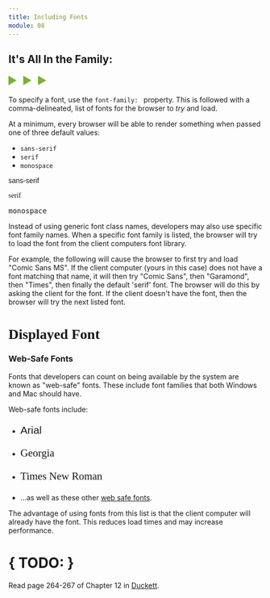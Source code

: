 ```yaml
---
title: Including Fonts
module: 08
---
```


## It's All In the Family:
<img src="./../../../img/arrow-divider.svg" style="width: 75px; border: none;" />

To specify a font, use the `font-family: ` property. This is followed with a comma-delineated, list of fonts for the browser to _try_ and load.

At a minimum, every browser will be able to render something when passed one of three default values:

- `sans-serif`
- `serif`
- `monospace`

<div class="pen-group">
  <p data-height="200" data-theme-id="30567" data-slug-hash="RLzBbm" data-default-tab="html,css" data-user="Media-Ed-Online" data-embed-version="2" data-pen-title="[Topic-08] Including Fonts, Pt. 1" class="codepen"></p>
  <script async src="https://production-assets.codepen.io/assets/embed/ei.js"></script>

  <div class="pen-result displayed_code_example_pen">
      <style>
          .p1 {
              font-family: sans-serif;
          }
          .p2 {
              font-family: serif;
          }
          .p3 {
              font-family: monospace;
          }
      </style>
      <p class="p1">sans-serif</p>
      <p class="p2">serif</p>
      <p class="p3">monospace</p>
  </div>
</div>

Instead of using generic font class names, developers may also use specific font family names. When a specific font family is listed, the browser will try to load the font from the client computers font library.

For example, the following will cause the browser to first try and load "Comic Sans MS". If the client computer (yours in this case) does not have a font matching that name, it will then try "Comic Sans", then "Garamond", then "Times", then finally the default 'serif' font. The browser will do this by asking the client for the font. If the client doesn't have the font, then the browser will try the next listed font.

<div class="pen-group">
  <p data-height="300" data-theme-id="30567" data-slug-hash="WZqKxo" data-default-tab="html,css" data-user="Media-Ed-Online" data-embed-version="2" data-pen-title="[Topic-08] Including Fonts, Pt. 2" class="codepen"></p>

  <div class="pen-result displayed_code_example_pen">
    <style>
        #heading-1 {
            font-family: 'Comic Sans MS', 'Comic Sans', Garamond Times, serif;
        }
    </style>
    <h1 id="heading-1">Displayed Font</h1>
  </div>
</div>


### Web-Safe Fonts

Fonts that developers can count on being available by the system are known as "web-safe" fonts. These include font families that both Windows and Mac should have.

Web-safe fonts include:

- <p style="font-family: Arial; font-size:1.5em;">Arial</p>
- <p style="font-family: Georgia; font-size:1.5em;">Georgia</p>
- <p style="font-family: Times; font-size:1.5em;">Times New Roman</p>
- ...as well as these other [web safe fonts](http://www.ampsoft.net/webdesign-l/WindowsMacFonts.html).

The advantage of using fonts from this list is that the client computer will already have the font. This reduces load times and may increase performance.




# { TODO: }
Read page 264-267 of Chapter 12 in [Duckett](https://github.com/Media-Ed-Online/intro-web-dev/issues/3).
